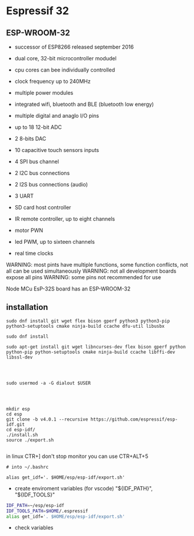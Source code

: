 # Espressif 32



## ESP-WROOM-32

- successor of ESP8266 released september 2016
- dual core, 32-bit microcontroller modudel
- cpu cores can bee individually controlled
- clock frequency up to 240MHz
- multiple power modules
- integrated wifi, bluetooth and BLE (bluetooth low energy)
- multiple digital and anaglo I/O pins

- up to 18 12-bit ADC
- 2 8-bits DAC
- 10 capacitive touch sensors inputs
- 4 SPI bus channel
- 2 I2C bus connections
- 2 I2S bus connections (audio)
- 3 UART

- SD card host controller
- IR remote controller, up to eight channels
- motor PWN
- led PWM, up to sixteen channels
- real time clocks



WARNING: most pints have multiple functions, some function conflicts, not all can be used simultaneously
WARNING: not all development boards expose all pins
WARNING: some pins not recommended for use



Node MCu EsP-32S board has an ESP-WROOM-32







## installation

```
sudo dnf install git wget flex bison gperf python3 python3-pip python3-setuptools cmake ninja-build ccache dfu-util libusbx

sudo dnf install

sudo apt-get install git wget libncurses-dev flex bison gperf python python-pip python-setuptools cmake ninja-build ccache libffi-dev libssl-dev




sudo usermod -a -G dialout $USER




mkdir esp
cd esp
git clone -b v4.0.1 --recursive https://github.com/espressif/esp-idf.git
cd esp-idf/
./install.sh
source ./export.sh


```




in linux CTR+] don't stop monitor you can use CTR+ALT+5



```
# into ~/.bashrc

alias get_idf='. $HOME/esp/esp-idf/export.sh'
```





- create enviroment variables (for vscode) "${IDF_PATH}", "${IDF_TOOLS}"

```bash
IDF_PATH=~/esp/esp-idf
IDF_TOOLS_PATH=$HOME/.espressif
alias get_idf='. $HOME/esp/esp-idf/export.sh'

```
- check variables



